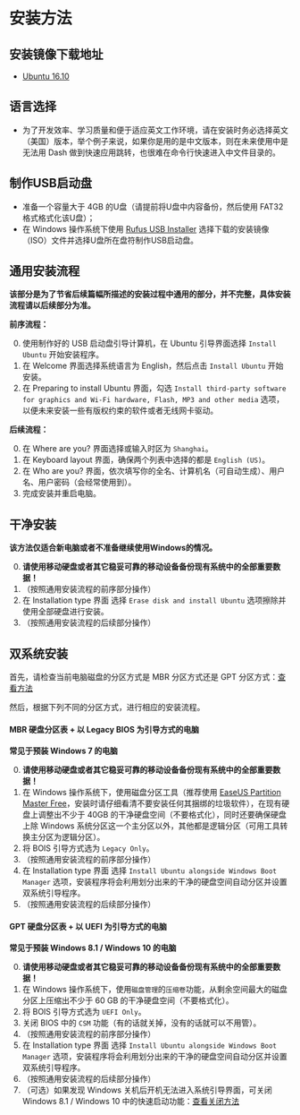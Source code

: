 # 安装方法

## 安装镜像下载地址

- [Ubuntu 16.10](http://releases.ubuntu.com/16.10/ubuntu-16.10-desktop-amd64.iso)

## 语言选择

- 为了开发效率、学习质量和便于适应英文工作环境，请在安装时务必选择英文（美国）版本，举个例子来说，如果你是用的是中文版本，则在未来使用中是无法用 Dash 做到快速应用跳转，也很难在命令行快速进入中文件目录的。

## 制作USB启动盘

- 准备一个容量大于 4GB 的U盘（请提前将U盘中内容备份，然后使用 FAT32 格式格式化该U盘）；
- 在 Windows 操作系统下使用 [Rufus USB Installer](https://rufus.akeo.ie/?locale=zh_CN/) 选择下载的安装镜像（ISO）文件并选择U盘所在盘符制作USB启动盘。

## 通用安装流程

**该部分是为了节省后续篇幅所描述的安装过程中通用的部分，并不完整，具体安装流程请以后续部分为准。**

**前序流程：**

0. 使用制作好的 USB 启动盘引导计算机，在 Ubuntu 引导界面选择 `Install Ubuntu` 开始安装程序。
0. 在 Welcome 界面选择系统语言为 English，然后点击 `Install Ubuntu` 开始安装。
0. 在 Preparing to install Ubuntu 界面，勾选 `Install third-party software for graphics and Wi-Fi hardware, Flash, MP3 and other media` 选项，以便未来安装一些有版权约束的软件或者无线网卡驱动。

**后续流程：**

0. 在 Where are you? 界面选择或输入时区为 `Shanghai`。
0. 在 Keyboard layout 界面，确保两个列表中选择的都是 `English (US)`。
0. 在 Who are you?  界面，依次填写你的全名、计算机名（可自动生成）、用户名、用户密码（会经常使用到）。
0. 完成安装并重启电脑。

## 干净安装

**该方法仅适合新电脑或者不准备继续使用Windows的情况。**

0. **请使用移动硬盘或者其它稳妥可靠的移动设备备份现有系统中的全部重要数据！**
0. （按照通用安装流程的前序部分操作）
0. 在 Installation type 界面 选择 `Erase disk and install Ubuntu` 选项擦除并使用全部硬盘进行安装。
0. （按照通用安装流程的后续部分操作）

## 双系统安装

首先，请检查当前电脑磁盘的分区方式是 MBR 分区方式还是 GPT 分区方式：[查看方法](http://jingyan.baidu.com/article/ad310e80a9298a1849f49e17.html)

然后，根据下列不同的分区方式，进行相应的安装流程。

#### MBR 硬盘分区表 + 以 Legacy BIOS 为引导方式的电脑

**常见于预装 Windows 7 的电脑**

0. **请使用移动硬盘或者其它稳妥可靠的移动设备备份现有系统中的全部重要数据！**
0. 在 Windows 操作系统下，使用磁盘分区工具（推荐使用 [EaseUS Partition Master Free](http://www.partition-tool.com/personal.htm)，安装时请仔细看清不要安装任何其捆绑的垃圾软件），在现有硬盘上调整出不少于 40GB 的干净硬盘空间（不要格式化），同时还要确保硬盘上除 Windows 系统分区这一个主分区以外，其他都是逻辑分区（可用工具转换主分区为逻辑分区）。
0. 将 BOIS 引导方式选为 `Legacy Only`。
0. （按照通用安装流程的前序部分操作）
0. 在 Installation type 界面 选择 `Install Ubuntu alongside Windows Boot Manager` 选项，安装程序将会利用划分出来的干净的硬盘空间自动分区并设置双系统引导程序。
0. （按照通用安装流程的后续部分操作）

#### GPT 硬盘分区表 + 以 UEFI 为引导方式的电脑

**常见于预装 Windows 8.1 / Windows 10 的电脑**

0. **请使用移动硬盘或者其它稳妥可靠的移动设备备份现有系统中的全部重要数据！**
0. 在 Windows 操作系统下，使用`磁盘管理`的`压缩卷`功能，从剩余空间最大的磁盘分区上压缩出不少于 60 GB 的干净硬盘空间（不要格式化）。
0. 将 BOIS 引导方式选为 `UEFI Only`。
0. 关闭 BIOS 中的 `CSM` 功能（有的话就关掉，没有的话就可以不用管）。
0. （按照通用安装流程的前序部分操作）
0. 在 Installation type 界面 选择 `Install Ubuntu alongside Windows Boot Manager` 选项，安装程序将会利用划分出来的干净的硬盘空间自动分区并设置双系统引导程序。
0. （按照通用安装流程的后续部分操作）
0. （可选）如果发现 Windows 关机后开机无法进入系统引导界面，可关闭 Windows 8.1 / Windows 10 中的快速启动功能：[查看关闭方法](http://jingyan.baidu.com/article/ca00d56c7a40e6e99febcf4f.html)